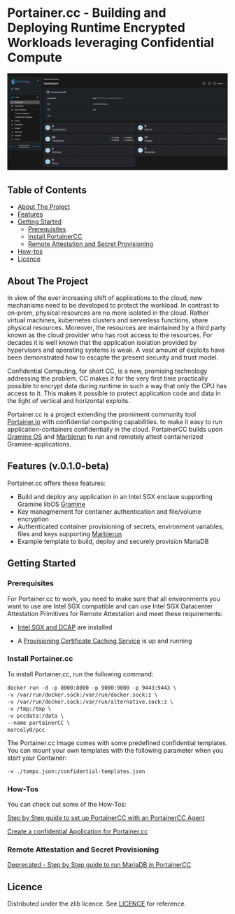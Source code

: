 # Portainer.cc - Building and Deploying Runtime Encrypted Workloads leveraging Confidential Compute

![](https://github.com/enclaive/portainerCC/blob/develop/wip-screens.gif)

## Table of Contents

- [About The Project](#about-the-project)
- [Features](#features)
- [Getting Started](#getting-started)
  - [Prerequisites](#prerequisites)
  - [Install PortainerCC](#install-portainercc)
  - [Remote Attestation and Secret Provisioning](#remote-attestation-and-secret-provisioning)
- [How-tos](#how-tos)
- [Licence](#licence)

## About The Project

In view of the ever increasing shift of applications to the cloud, new mechanisms need to be developed to protect the workload. In contrast to on-prem, physical resources are no more isolated in the cloud. Rather virtual machines, kubernetes clusters and serverless functions, share physical resources. Moreover, the resources are maintained by a third party known as the cloud provider who has root access to the resources. For decades it is well known that the application isolation provided by hypervisors and operating systems is weak. A vast amount of exploits have been demonstrated how to escapte the present security and trust model.

Confidential Computing, for short CC, is a new, promising technology addressing the problem. CC makes it for the very first time practically possible to encrypt data during runtime in such a way that only the CPU has access to it. This makes it possible to protect application code and data in the light of vertical and horizontal exploits.

Portainer.cc is a project extending the promiment community tool [Portainer.io](https://github.com/portainer/portainer) with confidential computing capabilities. to make it easy to run application-containers confidentially in the cloud. PortainerCC builds upon [Gramine OS](https://github.com/gramineproject/gramine) and [Marblerun](https://github.com/edgelesssys/marblerun) to run and remotely attest containerized Gramine-applications.

## Features (v.0.1.0-beta)

Portainer.cc offers these features:

- Build and deploy any application in an Intel SGX enclave supporting Gramine libOS [Gramine](https://github.com/gramineproject/gramine)
- Key managmement for container authentication and file/volume encryption
- Authenticated container provisioning of secrets, environment variables, files and keys supporting [Marblerun](https://github.com/edgelesssys/marblerun)
- Example template to build, deploy and securely provision MariaDB


## Getting Started

### Prerequisites

For Portainer.cc to work, you need to make sure that all environments you want to use are Intel SGX compatible and can use Intel SGX Datacenter Attestation Primitives for Remote Attestation and meet these requirements:

- [Intel SGX and DCAP](https://download.01.org/intel-sgx/latest/dcap-latest/linux/docs/Intel_SGX_SW_Installation_Guide_for_Linux.pdf) are installed

- A [Provisioning Certificate Caching Service](https://docs.edgeless.systems/ego/reference/attest#set-up-the-pccs) is up and running

### Install Portainer.cc

To install Portainer.cc, run the following command:

```
docker run -d -p 8000:8000 -p 9000:9000 -p 9443:9443 \
-v /var/run/docker.sock:/var/run/docker.sock:z \
-v /var/run/docker.sock:/var/run/alternative.sock:z \
-v /tmp:/tmp \
-v pccdata:/data \
--name portainerCC \
marcely0/pcc
```

The Portainer.cc Image comes with some predefined confidential templates.
You can mount your own templates with the following parameter when you start your Container:
```
-v ./temps.json:/confidential-templates.json 
```

### How-Tos
You can check out some of the How-Tos:

[Step by Step guide to set up PortainerCC with an PortainerCC Agent](https://github.com/enclaive/portainerCC/wiki/PortainerCC-Full-Guide)

[Create a confidential Application for Portainer.cc](https://github.com/enclaive/portainerCC/wiki/PortainerCC-Create-Template)


### Remote Attestation and Secret Provisioning

[Deprecated - Step by Step guide to run MariaDB in PortainerCC](https://github.com/enclaive/portainerCC/wiki/PortainerCC-MariaDB-Guide)

## Licence

Distributed under the zlib licence. See [LICENCE](./License) for reference.
